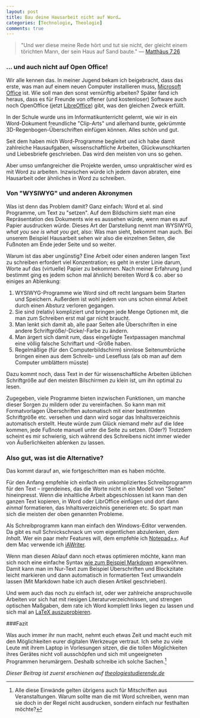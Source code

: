 ```yaml
---
layout: post
title: Bau deine Hausarbeit nicht auf Word… 
categories: [Technologie, Theologie]
comments: true
---
```


> "Und wer diese meine Rede hört und tut sie nicht, der gleicht einem törichten Mann, der sein Haus auf Sand baute." — [Matthäus 7,26](http://www.bibleserver.com/text/LUT/Matthäus7)
<!--more-->
### … und auch nicht auf Open Office!

Wir alle kennen das. In meiner Jugend bekam ich beigebracht, dass das erste, was man auf einem neuen Computer installieren muss, [Microsoft Office](http://de.wikipedia.org/wiki/Microsoft_Office) ist. Wie soll man den sonst vernünftig arbeiten? Später fand ich heraus, dass es für Freunde von offener (und kostenloser) Software auch noch OpenOffice (jetzt [LibreOffice](https://de.wikipedia.org/wiki/LibreOffice)) gibt, was den gleichen Zweck erfüllt.

In der Schule wurde uns im Informatikunterricht gelernt, wie wir in ein Word-Dokument freundliche "Clip-Arts" und allerhand bunte, gekrümmte 3D-Regenbogen-Überschriften einfügen können. Alles schön und gut.

Seit dem haben mich Word-Programme begleitet und ich habe damit zahlreiche Hausaufgaben, wissenschaftliche Arbeiten, Glückwunschkarten und Liebesbriefe geschrieben. Das wird den meisten von uns so gehen.

Aber umso umfangreicher die Projekte werden, umso unpraktischer wird es mit Word zu arbeiten. Inzwischen würde ich jedem davon abraten, eine Hausarbeit oder ähnliches in Word zu schreiben.

### Von "WYSIWYG" und anderen Akronymen

Was ist denn das Problem damit? Ganz einfach: Word et al. sind Programme, um Text zu "setzen". Auf dem Bildschirm sieht man eine Repräsentation des Dokuments wie es aussehen würde, wenn man es auf Papier ausdrucken würde. Dieses Art der Darstellung nennt man WYSIWYG, *what you see is what you get*, also: Was man sieht, bekommt man auch. Bei unserem Beispiel Hausarbeit sehen wir also die einzelnen Seiten, die Fußnoten am Ende jeder Seite und so weiter.

Warum ist das aber ungünstig? Eine Arbeit oder einen anderen langen Text zu schreiben erfordert viel Konzentration; es geht in erster Linie darum, Worte auf das (virtuelle) Papier zu bekommen. Nach meiner Erfahrung (und bestimmt ging es jedem schon mal ähnlich) bereiten Word & co. aber so einiges an Ablenkung:

1. WYSIWYG-Programme wie Word sind oft recht langsam beim Starten und Speichern. Außerdem ist wohl jedem von uns schon einmal Arbeit durch einen Absturz verloren gegangen.
1. Sie sind (relativ) kompliziert und bringen jede Menge Optionen mit, die man zum Schreiben erst mal gar nicht braucht.
1. Man lenkt sich damit ab, alle paar Seiten alle Überschriften in eine andere Schriftgröße/-Dicke/-Farbe zu ändern.
1. Man ärgert sich damit rum, dass eingefügte Textpassagen manchmal eine völlig falsche Schriftart und -Größe haben.
2. Regelmäßige (für den Computerbildschirm) sinnlose Seitenumbrüche bringen einen aus dem Schreib- und Lesefluss (als ob man auf dem Computer umblättern müsste)

Dazu kommt noch, dass Text in der für wissenschaftliche Arbeiten üblichen Schriftgröße auf den meisten Bilschirmen zu klein ist, um ihn optimal zu lesen.

Zugegeben, viele Programme bieten inzwischen Funktionen, um manche dieser Sorgen zu mildern oder zu vereinfachen. So kann man mit Formatvorlagen Überschriften automatisch mit einer bestimmten Schriftgröße etc. versehen und dann wird sogar das Inhaltsverzeichnis automatisch erstellt. Heute würde zum Glück niemand mehr auf die Idee kommen, jede Fußnote manuell unter die Seite zu setzen. (Oder?)
Trotzdem scheint es mir schwierig, sich während des Schreibens nicht immer wieder von Äußerlichkeiten ablenken zu lassen.

### Also gut, was ist die Alternative?

Das kommt darauf an, wie fortgeschritten man es haben möchte.

Für den Anfang empfehle ich einfach ein unkompliziertes Schreibprogramm für den Text – irgendeines, das die Worte nicht in ein Modell von "Seiten" hineinpresst. Wenn die inhaltliche Arbeit abgeschlossen ist kann man den ganzen Text kopieren, in Word oder LibrOffice einfügen und dort dann *einmal* formatieren, das Inhaltsverzeichnis generieren etc. So spart man sich die meisten der oben genannten Probleme. 

Als Schreibprogramm kann man einfach den Windows-Editor verwenden. Da gibt es null Schnickschnack um vom eigentlichen abzulenken, *dem Inhalt*. Wer ein paar mehr Features will, dem empfehle ich [Notepad++](http://de.wikipedia.org/wiki/Notepad%2B%2B). Auf dem Mac verwende ich [iAWriter](https://itunes.apple.com/de/app/ia-writer/id439623248?mt=12&ign-mpt=uo%3D4).

Wenn man diesen Ablauf dann noch etwas optimieren möchte, kann man sich noch eine einfache Syntax [wie zum Beispiel Markdown](http://markdown.de/) angewöhnen. Damit kann man im Nur-Text zum Beispiel Überschriften und Blockzitate leicht markieren und dann automatisch in formatierten Text umwandeln lassen (Mit Markdown habe ich auch diesen Artikel geschrieben).

Und wem auch das noch zu einfach ist, oder wer zahlreiche anspruchsvolle Arbeiten vor sich hat mit riesigen Literaturverzeichnissen, und strengen optischen Maßgaben, dem rate ich Word komplett links liegen zu lassen und sich mal an [LaTeX auszuprobieren](http://archive.org/download/latex_fuer_theologen/latex_fuer_theologen.pdf).

###Fazit

Was auch immer ihr nun macht, nehmt euch etwas Zeit und macht euch mit den Möglichkeiten eurer digitalen Werkzeuge vertraut. Ich sehe zu viele Leute mit ihrem Laptop in Vorlesungen sitzen, die die tollen Möglichkeiten ihres Gerätes nicht voll ausschöpfen und sich mit ungeeigneten Programmen herumärgern. Deshalb schreibe ich solche Sachen.[^1]

*Dieser Beitrag ist zuerst erschienen auf [theologiestudierende.de](http://www.theologiestudierende.de/2013/07/03/bau-deine-hausarbeit-nicht-auf-word/)*

[^1]: Alle diese Einwände gelten übrigens auch für Mitschriften aus Veranstaltungen. Warum sollte man die mit Word schreiben, wenn man sie doch in der Regel nicht ausdrucken, sondern einfach nur festhalten möchte?